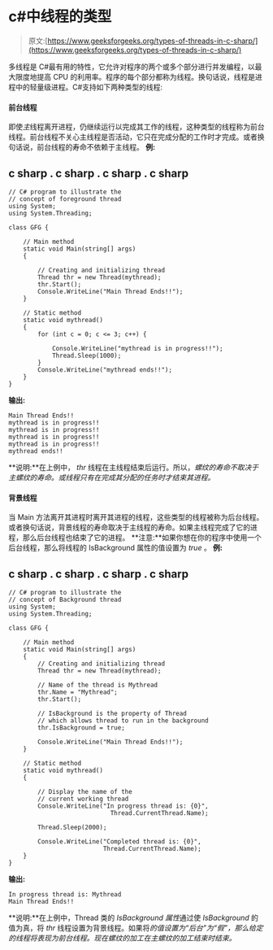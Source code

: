 # c#中线程的类型

> 原文:[https://www.geeksforgeeks.org/types-of-threads-in-c-sharp/](https://www.geeksforgeeks.org/types-of-threads-in-c-sharp/)

多线程是 C#最有用的特性，它允许对程序的两个或多个部分进行并发编程，以最大限度地提高 CPU 的利用率。程序的每个部分都称为线程。换句话说，线程是进程中的轻量级进程。C#支持如下两种类型的线程:

#### 前台线程

即使*主*线程离开进程，仍继续运行以完成其工作的线程，这种类型的线程称为前台线程。前台线程不关心主线程是否活动，它只在完成分配的工作时才完成。或者换句话说，前台线程的寿命不依赖于主线程。
**例:**

## c sharp . c sharp . c sharp . c sharp

```
// C# program to illustrate the
// concept of foreground thread
using System;
using System.Threading;

class GFG {

    // Main method
    static void Main(string[] args)
    {

        // Creating and initializing thread
        Thread thr = new Thread(mythread);
        thr.Start();
        Console.WriteLine("Main Thread Ends!!");
    }

    // Static method
    static void mythread()
    {
        for (int c = 0; c <= 3; c++) {

            Console.WriteLine("mythread is in progress!!");
            Thread.Sleep(1000);
        }
        Console.WriteLine("mythread ends!!");
    }
}
```

**输出:**

```
Main Thread Ends!!
mythread is in progress!!
mythread is in progress!!
mythread is in progress!!
mythread is in progress!!
mythread ends!!
```

**说明:**在上例中， *thr* 线程在主线程结束后运行。所以，*螺纹的寿命不取决于主螺纹的寿命。*或*线程只有在完成其分配的任务时才结束其进程。* 

#### 背景线程

当 Main 方法离开其进程时离开其进程的线程，这些类型的线程被称为后台线程。或者换句话说，背景线程的寿命取决于主线程的寿命。如果主线程完成了它的进程，那么后台线程也结束了它的进程。
**注意:**如果你想在你的程序中使用一个后台线程，那么将线程的 IsBackground 属性的值设置为 *true* 。
**例:**

## c sharp . c sharp . c sharp . c sharp

```
// C# program to illustrate the
// concept of Background thread
using System;
using System.Threading;

class GFG {

    // Main method
    static void Main(string[] args)
    {
        // Creating and initializing thread
        Thread thr = new Thread(mythread);

        // Name of the thread is Mythread
        thr.Name = "Mythread";
        thr.Start();

        // IsBackground is the property of Thread
        // which allows thread to run in the background
        thr.IsBackground = true;

        Console.WriteLine("Main Thread Ends!!");
    }

    // Static method
    static void mythread()
    {

        // Display the name of the
        // current working thread
        Console.WriteLine("In progress thread is: {0}",
                            Thread.CurrentThread.Name);

        Thread.Sleep(2000);

        Console.WriteLine("Completed thread is: {0}",
                          Thread.CurrentThread.Name);
    }
}
```

**输出:**

```
In progress thread is: Mythread
Main Thread Ends!!
```

**说明:**在上例中，Thread 类的 *IsBackground 属性*通过使 *IsBackground* 的值为真，将 *thr* 线程设置为背景线程。如果将*的值设置为“后台”*为“假”，那么给定的线程将表现为前台线程。现在*螺纹的加工在主螺纹的加工结束时结束。*